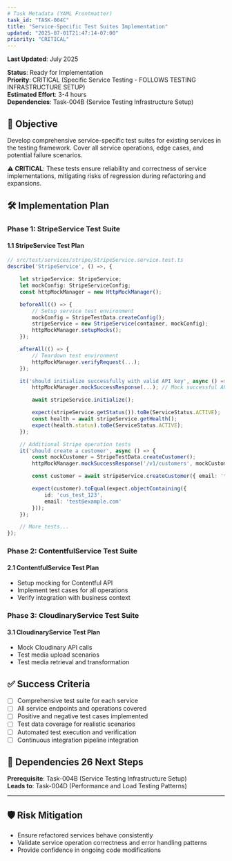 ```yaml
---
# Task Metadata (YAML Frontmatter)
task_id: "TASK-004C"
title: "Service-Specific Test Suites Implementation"
updated: "2025-07-01T21:47:14-07:00"
priority: "CRITICAL"
---
```

**Last Updated**: July 2025

**Status**: Ready for Implementation  
**Priority**: CRITICAL (Specific Service Testing - FOLLOWS TESTING INFRASTRUCTURE SETUP)  
**Estimated Effort**: 3-4 hours  
**Dependencies**: Task-004B (Service Testing Infrastructure Setup)  

## 🎯 **Objective**

Develop comprehensive service-specific test suites for existing services in the testing framework. Cover all service operations, edge cases, and potential failure scenarios.

**⚠️ CRITICAL**: These tests ensure reliability and correctness of service implementations, mitigating risks of regression during refactoring and expansions.

## 🛠️ **Implementation Plan**

### **Phase 1: StripeService Test Suite**

#### **1.1 StripeService Test Plan**
```typescript
// src/test/services/stripe/StripeService.service.test.ts
describe('StripeService', () =>, {

    let stripeService: StripeService;
    let mockConfig: StripeServiceConfig;
    const httpMockManager = new HttpMockManager();

    beforeAll(() => {
        // Setup service test environment
        mockConfig = StripeTestData.createConfig();
        stripeService = new StripeService(container, mockConfig);
        httpMockManager.setupMocks();
    });

    afterAll(() => {
        // Teardown test environment
        httpMockManager.verifyRequest(...);
    });

    it('should initialize successfully with valid API key', async () => {
        httpMockManager.mockSuccessResponse(...); // Mock successful API call

        await stripeService.initialize();

        expect(stripeService.getStatus()).toBe(ServiceStatus.ACTIVE);
        const health = await stripeService.getHealth();
        expect(health.status).toBe(ServiceStatus.ACTIVE);
    });

    // Additional Stripe operation tests
    it('should create a customer', async () => {
        const mockCustomer = StripeTestData.createCustomer();
        httpMockManager.mockSuccessResponse('/v1/customers', mockCustomer);

        const customer = await stripeService.createCustomer({ email: 'test@example.com' });

        expect(customer).toEqual(expect.objectContaining({
            id: 'cus_test_123',
            email: 'test@example.com'
        }));
    });

    // More tests...
});
```

### **Phase 2: ContentfulService Test Suite**

#### **2.1 ContentfulService Test Plan**
- Setup mocking for Contentful API
- Implement test cases for all operations
- Verify integration with business context

### **Phase 3: CloudinaryService Test Suite**

#### **3.1 CloudinaryService Test Plan**
- Mock Cloudinary API calls
- Test media upload scenarios
- Test media retrieval and transformation

## ✅ **Success Criteria**
- [ ] Comprehensive test suite for each service
- [ ] All service endpoints and operations covered
- [ ] Positive and negative test cases implemented
- [ ] Test data coverage for realistic scenarios
- [ ] Automated test execution and verification
- [ ] Continuous integration pipeline integration

## 🔗 **Dependencies  26 Next Steps**
**Prerequisite**: Task-004B (Service Testing Infrastructure Setup)  
**Leads to**: Task-004D (Performance and Load Testing Patterns)

---

## 🛡️ **Risk Mitigation**
- Ensure refactored services behave consistently
- Validate service operation correctness and error handling patterns
- Provide confidence in ongoing code modifications
